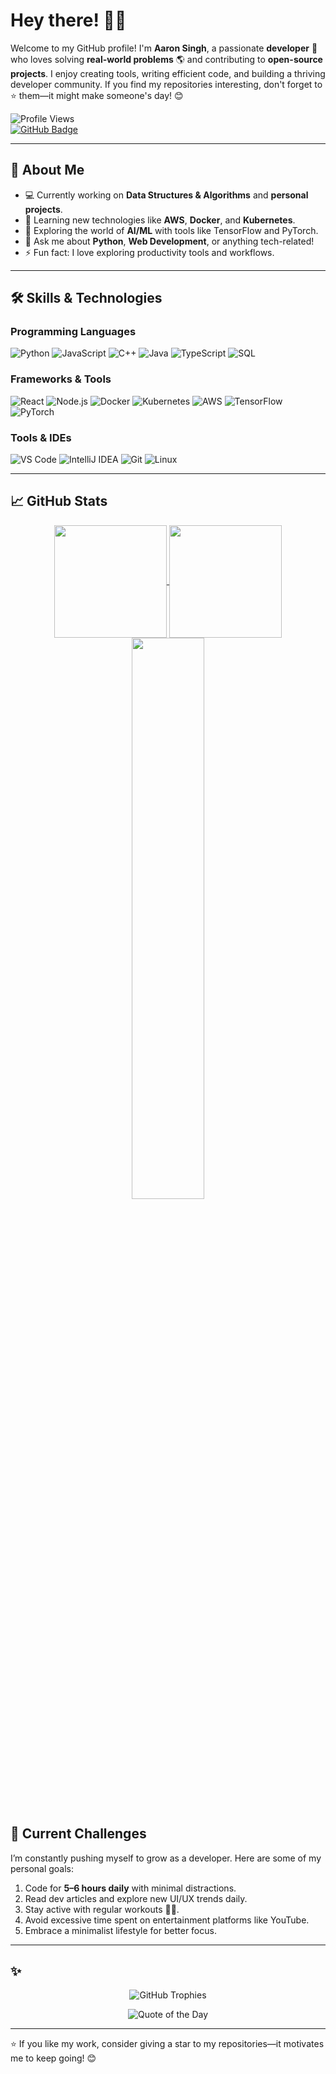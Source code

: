 # Hey there! 👋😄

Welcome to my GitHub profile! I'm **Aaron Singh**, a passionate **developer** 🚀 who loves solving **real-world problems** 🌎 and contributing to **open-source projects**. I enjoy creating tools, writing efficient code, and building a thriving developer community. If you find my repositories interesting, don't forget to ⭐ them—it might make someone's day! 😊

![Profile Views](https://komarev.com/ghpvc/?username=A-Singh15&style=flat&color=blue)  
[![GitHub Badge](https://img.shields.io/badge/-A--Singh15-black?style=flat&labelColor=black&logo=github&logoColor=white)](https://github.com/A-Singh15)

---

## 🌟 About Me
- 💻 Currently working on **Data Structures & Algorithms** and **personal projects**.
- 🌱 Learning new technologies like **AWS**, **Docker**, and **Kubernetes**.
- 🔭 Exploring the world of **AI/ML** with tools like TensorFlow and PyTorch.
- 💬 Ask me about **Python**, **Web Development**, or anything tech-related!
- ⚡ Fun fact: I love exploring productivity tools and workflows.

---

## 🛠️ Skills & Technologies

### Programming Languages
![Python](https://img.shields.io/badge/-Python-000?logo=Python)
![JavaScript](https://img.shields.io/badge/-JavaScript-000?logo=JavaScript)
![C++](https://img.shields.io/badge/-C++-000?logo=C%2B%2B&logoColor=00599C)
![Java](https://img.shields.io/badge/-Java-000?logo=Java&logoColor=007396)
![TypeScript](https://img.shields.io/badge/-TypeScript-000?logo=TypeScript)
![SQL](https://img.shields.io/badge/-SQL-000?logo=MySQL)

### Frameworks & Tools
![React](https://img.shields.io/badge/-React-000?logo=React)
![Node.js](https://img.shields.io/badge/-Node.js-000?logo=node.js)
![Docker](https://img.shields.io/badge/-Docker-000?logo=Docker)
![Kubernetes](https://img.shields.io/badge/-Kubernetes-000?logo=Kubernetes)
![AWS](https://img.shields.io/badge/-AWS-000?logo=Amazon-AWS&logoColor=F90)
![TensorFlow](https://img.shields.io/badge/-TensorFlow-000?logo=TensorFlow)
![PyTorch](https://img.shields.io/badge/-PyTorch-000?logo=PyTorch)

### Tools & IDEs
![VS Code](https://img.shields.io/badge/-Visual%20Studio%20Code-007ACC?logo=visual-studio-code)
![IntelliJ IDEA](https://img.shields.io/badge/-IntelliJ%20IDEA-black?logo=intellij-idea&logoColor=white)
![Git](https://img.shields.io/badge/-Git-F05032?logo=git&logoColor=white)
![Linux](https://img.shields.io/badge/-Linux-FCC624?logo=linux&logoColor=black)

---

## 📈 GitHub Stats

<div align="center">
  <a href="https://github.com/A-Singh15">
    <img align="center" height="180em" src="https://github-readme-stats.vercel.app/api?username=A-Singh15&show_icons=true&theme=algolia&count_private=true" />
  </a>
  <a href="https://github.com/A-Singh15">
    <img align="center" height="180em" src="https://github-readme-streak-stats.herokuapp.com/?user=A-Singh15&theme=algolia" />
  </a>
</div>

<div align="center">
  <a href="https://github.com/A-Singh15">
    <img align="center" width="48%" src="https://github-readme-stats.vercel.app/api/top-langs/?username=A-Singh15&layout=compact&theme=algolia" />
  </a>
</div>


## 🌱 Current Challenges

I’m constantly pushing myself to grow as a developer. Here are some of my personal goals:
1. Code for **5–6 hours daily** with minimal distractions.
2. Read dev articles and explore new UI/UX trends daily.
3. Stay active with regular workouts 🏋️‍♂️.
4. Avoid excessive time spent on entertainment platforms like YouTube.
5. Embrace a minimalist lifestyle for better focus.

---

## ✨ 

<p align="center">
  <img src="https://github-profile-trophy.vercel.app/?username=A-Singh15&theme=algolia" alt="GitHub Trophies" />
</p>

<p align="center">
  <img src="https://quotes-github-readme.vercel.app/api?type=horizontal&theme=algolia" alt="Quote of the Day" />
</p>

---

⭐ If you like my work, consider giving a star to my repositories—it motivates me to keep going! 😊
```
